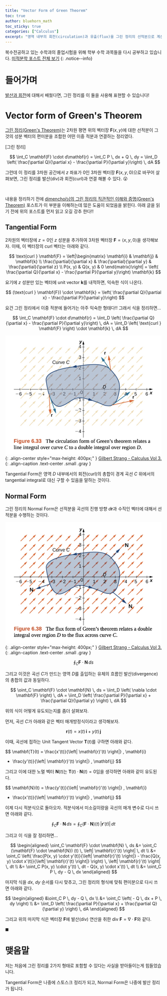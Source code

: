 ```yaml
---
title: "Vector Form of Green Theorem"
toc: true
author: bluehorn_math
toc_sticky: true
categories: ["Calculus"]
excerpt: "영역 내부의 회전(circulation)과 유출(flux)을 그린 정리의 선적분으로 계산하는 방법에 대해서 🌊"
---
```



복수전공하고 있는 수학과의 졸업시험을 위해 학부 수학 과목들을 다시 공부하고 있습니다. [미적분학 포스트 전체 보기](/categories/calculus)
{: .notice--info}

# 들어가며

[발산과 회전](/2024/07/24/curl-and-divergence/)에 대해서 배웠다면, 그린 정리를 이 둘을 사용해 표현할 수 있습니다!

# Vector form of Green's Theorem

[그린 정리(Green's Theorem)](/2024/07/21/green-theorem/)는 2차원 평면 위의 벡터장 $\mathbf{F}(x, y)$에 대한 선적분이 그것의 성분 벡터의 편미분을 조합한 어떤 이중 적분과 연결하는 정리였다.


<div class="theorem" markdown="1">

[그린 정리]

$$
\int_C \mathbf{F} \cdot d\mathbf{r}
= \int_C P \, dx + Q \, dy
= \iint_D \left( \frac{\partial Q}{\partial x} - \frac{\partial P}{\partial y}\right) \, dA
$$

</div>

그런데 이 정리를 3차원 공간에서 $z$ 좌표가 0인 3차원 벡터장 $\mathbf{F}(x, y, 0)$으로 바꾸어 살펴보면, 그린 정리를 발산(div)과 회전(curl)과 연결 해볼 수 있다. 😮

<br/>

내용을 정리하기 전에 [dimenchoi님의 그린 정리의 직관적인 이해와 증명(Green's Theorem)](https://dimenchoi.tistory.com/42) 포스트가 이 부분을 이해하는데 많은 도움이 되었음을 밝힌다. 아래 글을 읽기 전에 위의 포스트를 먼저 읽고 오길 강추 한다!!


## Tangential Form

2차원의 벡터장에 $z=0$인 $z$ 성분을 추가하여 3차원 벡터장 $\mathbf{F} = \left< x, y, 0\right>$을 생각해보자. 이때, 이 벡터장의 curl 벡터는 아래와 같다.

$$
\text{curl } \mathbf{F}
= \left|\begin{matrix}
\mathbf{i} & \mathbf{j} & \mathbf{k} \\
\frac{\partial}{\partial x} & \frac{\partial}{\partial y} & \frac{\partial}{\partial z} \\
P(x, y) & Q(x, y) & 0
\end{matrix}\right|
= \left( \frac{\partial Q}{\partial x} - \frac{\partial P}{\partial y}\right) \mathbf{k}
$$

요기에 $z$ 성분만 있는 벡터에 unit vector $\mathbf{k}$를 내적하면, 익숙한 식이 나온다.

$$
(\text{curl } \mathbf{F}) \cdot \mathbf{k}
= \left( \frac{\partial Q}{\partial x} - \frac{\partial P}{\partial y}\right)
$$

요건 그린 정리에서 이중 적분에 들어가는 아주 익숙한 형태다!! 그래서 식을 정리하면...

<div class="theorem" markdown="1">

$$
\int_C \mathbf{F} \cdot d\mathbf{r}
= \iint_D \left( \frac{\partial Q}{\partial x} - \frac{\partial P}{\partial y}\right) \, dA
= \iint_D \left( \text{curl } \mathbf{F} \right) \cdot \mathbf{k} \, dA
$$

</div>

![](/images/mathematics/calculus-2/green-theorem-circular-form.png){: .align-center style="max-height: 400px;" }
[Gilbert Strang - Calculus Vol 3.](https://open.umn.edu/opentextbooks/textbooks/calculus-volume-3)
{: .align-caption .text-center .small .gray }

Tangential Form은 영역 $D$ 내부에서의 회전(curl)의 총합이 경계 곡선 $C$ 위에서의 tangential integral로 대신 구할 수 있음을 말하는 것이다.


## Normal Form

그린 정리의 Normal Form은 선적분을 곡선의 진행 방향 $d\mathbf{r}$과 수직인 벡터에 대해서 선적분을 수행하는 것이다.

![](/images/mathematics/calculus-2/green-theorem-flux-form.png){: .align-center style="max-height: 400px;" }
[Gilbert Strang - Calculus Vol 3.](https://open.umn.edu/opentextbooks/textbooks/calculus-volume-3)
{: .align-caption .text-center .small .gray }

$$
\oint_C \mathbf{F} \cdot \mathbf{N} \, ds
$$

그리고 이것은 곡선 $C$가 만드는 영역 $D$를 출입하는 유체의 흐름인 발산(divergence)의 총합의 값과 동일하다.

$$
\oint_C \mathbf{F} \cdot \mathbf{N} \, ds
= \iint_D \left( \nabla \cdot \mathbf{F} \right) \, dA
= \iint_D \left( \frac{\partial P}{\partial x} + \frac{\partial Q}{\partial y} \right) \, dA
$$

위의 식이 어떻게 유도되는지를 좀더 살펴보자.

<div class="proof" markdown="1">

먼저, 곡선 $C$가 아래와 같은 벡터 매개방정식이라고 생각해보자.

$$
\mathbf{r}(t) = x(t) \, \mathbf{i} + y(t) \, \mathbf{j}
$$

이때, 곡선에 접하는 Unit Tangent Vector $\mathbf{T}(t)$를 구하면 아래와 같다.

$$
\mathbf{T}(t)
= \frac{x'(t)}{\left| \mathbf{r}'(t) \right|} \, \mathbf{i}
+ \frac{y'(t)}{\left| \mathbf{r}'(t) \right|} \, \mathbf{j}
$$

그리고 이에 대한 노멀 벡터 $\mathbf{N}(t)$는 $\mathbf{T}(t) \cdot \mathbf{N}(t) = 0$임을 생각하면 아래와 같이 유도된다.

$$
\mathbf{N}(t)
= \frac{y'(t)}{\left| \mathbf{r}'(t) \right|} \, \mathbf{i}
- \frac{x'(t)}{\left| \mathbf{r}'(t) \right|} \, \mathbf{j}
$$

이제 다시 적분식으로 돌아오자. 적분식에서 미소길이량을 곡선의 매개 변수로 다시 쓰면 아래와 같다.

$$
\oint_C \mathbf{F} \cdot \mathbf{N} \, ds
= \oint_C (\mathbf{F} \cdot \mathbf{N}) (t) \, \left| \mathbf{r}'(t) \right| \, dt
$$

그리고 이 식을 잘 정리하면...

$$
\begin{aligned}
\oint_C \mathbf{F} \cdot \mathbf{N} \, ds
&= \oint_C (\mathbf{F} \cdot \mathbf{N}) (t) \, \left| \mathbf{r}'(t) \right| \, dt \\
&= \oint_C \left( \frac{P(x, y) \cdot y'(t)}{\left| \mathbf{r}'(t) \right|} - \frac{Q(x, y) \cdot x'(t)}{\left| \mathbf{r}'(t) \right|} \right) \, \left| \mathbf{r}'(t) \right| \, dt \\
&= \oint_C P(x, y) \cdot y'(t) \, dt - Q(x, y) \cdot x'(t) \, dt \\
&= \oint_C P \, dy - Q \, dx
\end{aligned}
$$

마지막 식을 $dx$, $dy$ 순서를 다시 맞추고, 그린 정리의 형식에 맞춰 편미분으로 다시 쓰면 아래와 같다.

$$
\begin{aligned}
&\oint_C P \, dy - Q \, dx \\
&= \oint_C \left( - Q \, dx + P \, dy \right) \\
&= \iint_D \left( \frac{\partial P}{\partial x} + \frac{\partial Q}{\partial y} \right) \, dA
\end{aligned}
$$

그리고 위의 마지막 식은 벡터장 $\mathbf{F}$에 발산(div) 연산을 취한 $\text{div } \mathbf{F} = \nabla \cdot \mathbf{F}$와 같다.

$\blacksquare$

</div>

# 맺음말

저는 처음에 그린 정리를 2가지 형태로 포함할 수 있다는 사실을 받아들이는게 힘들었습니다.


Tangential Form은 나중에 스토스크 정리가 되고, Normal Form은 나중에 발산 정리가 됩니다.


